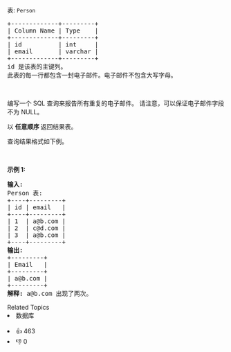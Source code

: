 <p>
 <meta charset="UTF-8" /></p>

<p>表:&nbsp;<code>Person</code></p>

<pre>
+-------------+---------+
| Column Name | Type    |
+-------------+---------+
| id          | int     |
| email       | varchar |
+-------------+---------+
id 是该表的主键列。
此表的每一行都包含一封电子邮件。电子邮件不包含大写字母。
</pre>

<p>&nbsp;</p>

<p>编写一个 SQL 查询来报告所有重复的电子邮件。 请注意，可以保证电子邮件字段不为 NULL。</p>

<p>以&nbsp;<strong>任意顺序&nbsp;</strong>返回结果表。</p>

<p>查询结果格式如下例。</p>

<p>&nbsp;</p>

<p><strong>示例&nbsp;1:</strong></p>

<pre>
<strong>输入:</strong> 
Person 表:
+----+---------+
| id | email   |
+----+---------+
| 1  | a@b.com |
| 2  | c@d.com |
| 3  | a@b.com |
+----+---------+
<strong>输出:</strong> 
+---------+
| Email   |
+---------+
| a@b.com |
+---------+
<strong>解释:</strong> a@b.com 出现了两次。</pre>

<div><div>Related Topics</div><div><li>数据库</li></div></div><br><div><li>👍 463</li><li>👎 0</li></div>